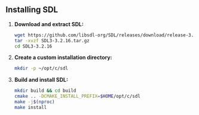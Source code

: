## Installing SDL

1. **Download and extract SDL:**

    ```bash
    wget https://github.com/libsdl-org/SDL/releases/download/release-3.2.16/SDL3-3.2.16.tar.gz
    tar -xvzf SDL3-3.2.16.tar.gz
    cd SDL3-3.2.16
    ```

2. **Create a custom installation directory:**

    ```bash
    mkdir -p ~/opt/c/sdl
    ```

3. **Build and install SDL:**

    ```bash
    mkdir build && cd build
    cmake .. -DCMAKE_INSTALL_PREFIX=$HOME/opt/c/sdl
    make -j$(nproc)
    make install
    ```

